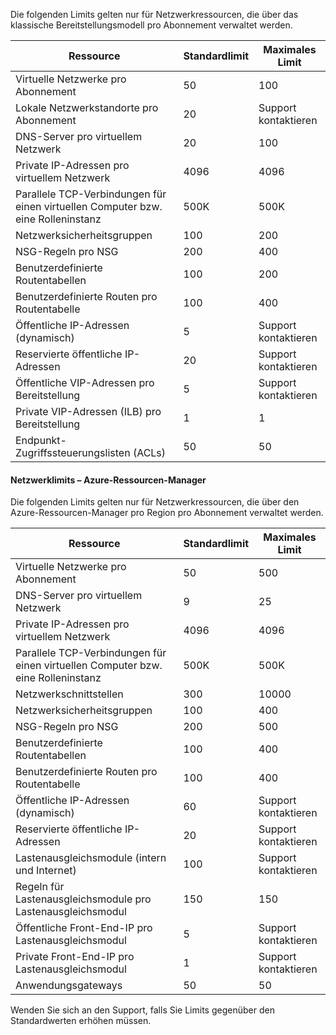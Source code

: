 Die folgenden Limits gelten nur für Netzwerkressourcen, die über das klassische Bereitstellungsmodell pro Abonnement verwaltet werden.

Ressource| Standardlimit | Maximales Limit
--- | --- | --- 
Virtuelle Netzwerke pro Abonnement | 50 | 100
Lokale Netzwerkstandorte pro Abonnement | 20 | Support kontaktieren
DNS-Server pro virtuellem Netzwerk | 20 | 100
Private IP-Adressen pro virtuellem Netzwerk | 4096 | 4096
Parallele TCP-Verbindungen für einen virtuellen Computer bzw. eine Rolleninstanz | 500K | 500K 
Netzwerksicherheitsgruppen | 100 | 200
NSG-Regeln pro NSG | 200 | 400
Benutzerdefinierte Routentabellen | 100 | 200
Benutzerdefinierte Routen pro Routentabelle | 100 | 400
Öffentliche IP-Adressen (dynamisch) | 5 | Support kontaktieren
Reservierte öffentliche IP-Adressen | 20 | Support kontaktieren
Öffentliche VIP-Adressen pro Bereitstellung | 5 | Support kontaktieren
Private VIP-Adressen (ILB) pro Bereitstellung | 1 | 1
Endpunkt-Zugriffssteuerungslisten (ACLs) | 50 | 50


#### Netzwerklimits – Azure-Ressourcen-Manager

Die folgenden Limits gelten nur für Netzwerkressourcen, die über den Azure-Ressourcen-Manager pro Region pro Abonnement verwaltet werden.

Ressource| Standardlimit | Maximales Limit
--- | --- | ---
Virtuelle Netzwerke pro Abonnement | 50 | 500
DNS-Server pro virtuellem Netzwerk | 9 | 25
Private IP-Adressen pro virtuellem Netzwerk | 4096 | 4096
Parallele TCP-Verbindungen für einen virtuellen Computer bzw. eine Rolleninstanz | 500K |500K
Netzwerkschnittstellen | 300 | 10000
Netzwerksicherheitsgruppen | 100 | 400
NSG-Regeln pro NSG | 200 | 500
Benutzerdefinierte Routentabellen | 100 | 400
Benutzerdefinierte Routen pro Routentabelle | 100 | 400
Öffentliche IP-Adressen (dynamisch) | 60 | Support kontaktieren
Reservierte öffentliche IP-Adressen | 20 | Support kontaktieren
Lastenausgleichsmodule (intern und Internet) | 100 | Support kontaktieren
Regeln für Lastenausgleichsmodule pro Lastenausgleichsmodul | 150 | 150
Öffentliche Front-End-IP pro Lastenausgleichsmodul | 5 | Support kontaktieren
Private Front-End-IP pro Lastenausgleichsmodul | 1 | Support kontaktieren
Anwendungsgateways | 50 | 50

Wenden Sie sich an den Support, falls Sie Limits gegenüber den Standardwerten erhöhen müssen.

<!---HONumber=AcomDC_0323_2016-->